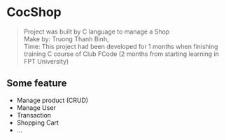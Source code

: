 # CocShop
> Project was built by C language to manage a Shop  
> Make by: Truong Thanh Binh,  
> Time: This project had been developed for 1 months when finishing training C course of Club FCode (2 months from starting learning in FPT University)

## Some feature
- Manage product (CRUD)
- Manage User  
- Transaction  
- Shopping Cart  
- ...
